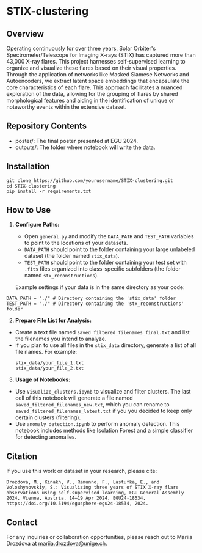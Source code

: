 # STIX-clustering

## Overview
Operating continuously for over three years, Solar Orbiter's Spectrometer/Telescope for Imaging X-rays (STIX) has captured more than 43,000 X-ray flares. This project harnesses self-supervised learning to organize and visualize these flares based on their visual properties. Through the application of networks like Masked Siamese Networks and Autoencoders, we extract latent space embeddings that encapsulate the core characteristics of each flare. This approach facilitates a nuanced exploration of the data, allowing for the grouping of flares by shared morphological features and aiding in the identification of unique or noteworthy events within the extensive dataset.

## Repository Contents
- poster/: The final poster presented at EGU 2024.
- outputs/: The folder where notebook will write the data.

## Installation

```
git clone https://github.com/yourusername/STIX-clustering.git
cd STIX-clustering
pip install -r requirements.txt
```

## How to Use

1. **Configure Paths:**
   - Open `general.py` and modify the `DATA_PATH` and `TEST_PATH` variables to point to the locations of your datasets.
   - `DATA_PATH` should point to the folder containing your large unlabeled dataset (the folder named `stix_data`).
   - `TEST_PATH` should point to the folder containing your test set with `.fits` files organized into class-specific subfolders (the folder named `stx_reconstructions`).
     
   Example settings if your data is in the same directory as your code:
```
DATA_PATH = "./" # Directory containing the 'stix_data' folder
TEST_PATH = "./" # Directory containing the 'stx_reconstructions' folder
```

2. **Prepare File List for Analysis:**
- Create a text file named `saved_filtered_filenames_final.txt` and list the filenames you intend to analyze.
- If you plan to use all files in the `stix_data` directory, generate a list of all file names. For example:
  ```
  stix_data/your_file_1.txt
  stix_data/your_file_2.txt
  ```

3. **Usage of Notebooks:**
- Use `Visualize_clusters.ipynb` to visualize and filter clusters. The last cell of this notebook will generate a file named `saved_filtered_filenames_new.txt`, which you can rename to `saved_filtered_filenames_latest.txt` if you you decided to keep only certain clusters (filtering).
- Use `anomaly_detection.ipynb` to perform anomaly detection. This notebook includes methods like Isolation Forest and a simple classifier for detecting anomalies.


## Citation
If you use this work or dataset in your research, please cite:

```
Drozdova, M., Kinakh, V., Ramunno, F., Lastufka, E., and Voloshynovskiy, S.: Visualizing three years of STIX X-ray flare observations using self-supervised learning, EGU General Assembly 2024, Vienna, Austria, 14–19 Apr 2024, EGU24-18534, https://doi.org/10.5194/egusphere-egu24-18534, 2024.
```

## Contact
For any inquiries or collaboration opportunities, please reach out to Mariia Drozdova at mariia.drozdova@unige.ch.
